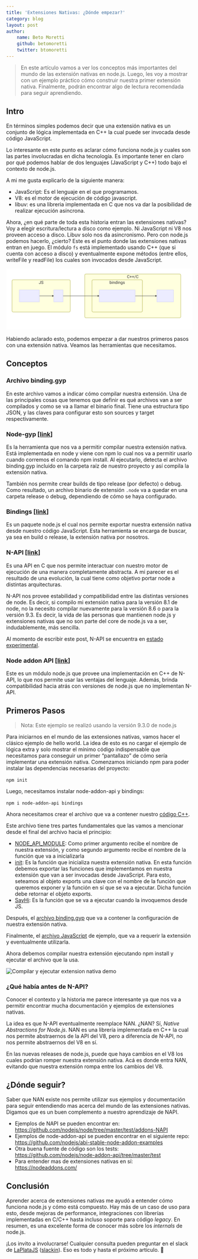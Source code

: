 ```yaml
---
title: 'Extensiones Nativas: ¿Dónde empezar?'
category: blog
layout: post
author:
    name: Beto Moretti
    github: betomoretti
    twitter: btomoretti
---
```


> En este artículo vamos a ver los conceptos más importantes del mundo de las extensión nativas en node.js. Luego, les voy a mostrar con un ejemplo práctico cómo construir nuestra primer extensión nativa. Finalmente, podrán encontrar algo de lectura recomendada para seguir aprendiendo.

## Intro

En términos simples podemos decir que una extensión nativa es un conjunto de lógica implementada en C++ la cual puede ser invocada desde código JavaScript.

Lo interesante en este punto es aclarar cómo funciona node.js y cuales son las partes involucradas en dicha tecnología. Es importante tener en claro por qué podemos hablar de dos lenguajes (JavaScript y C++) todo bajo el contexto de node.js.

A mi me gusta explicarlo de la siguiente manera:

* JavaScript: Es el lenguaje en el que programamos.
* V8: es el motor de ejecución de código javascript.
* libuv: es una libreria implementada en C que nos va dar la posibilidad de realizar ejecución asíncrona.

Ahora, ¿en qué parte de toda esta historia entran las extensiones nativas? Voy a elegir escritura/lectura a disco como ejemplo. Ni JavaScript ni V8 nos proveen acceso a disco. Libuv solo nos da asincronismo. Pero con node.js podemos hacerlo, ¿cierto? Este es el punto donde las extensiones nativas entran en juego. El módulo `fs` está implementado usando C++ (que si cuenta con acceso a disco) y eventualmente expone métodos (entre ellos, writeFile y readFile) los cuales son invocados desde JavaScript.

![Relacion entre JS, extensiones nativas y libuv](/resources/blog/js-native-libuv.svg "Relacion entre JS, extensiones nativas y libuv")

Habiendo aclarado esto, podemos empezar a dar nuestros primeros pasos con una extensión nativa. Veamos las herramientas que necesitamos.

## Conceptos

### Archivo binding.gyp

En este archivo vamos a indicar cómo compilar nuestra extensión. Una de las principales cosas que tenemos que definir es qué archivos van a ser compilados y como se va a llamar el binario final. Tiene una estructura tipo JSON, y las claves para configurar esto son sources y target respectivamente. 

### Node-gyp [[link](https://github.com/nodejs/node-gyp)]

Es la herramienta que nos va a permitir compilar nuestra extensión nativa. Está implementada en node y viene con npm lo cual nos va a permitir usarlo cuando corremos el comando npm install. Al ejecutarlo, detecta el archivo binding.gyp incluido en la carpeta raíz de nuestro proyecto y así compila la extensión nativa. 

También nos permite crear builds de tipo release (por defecto) o debug. Como resultado, un archivo binario de extensión `.node` va a quedar en una carpeta release o debug, dependiendo de cómo se haya configurado.

### Bindings [[link](https://github.com/TooTallNate/node-bindings)]

Es un paquete node.js el cual nos permite exportar nuestra extensión nativa desde nuestro código JavaScript. Esta herramienta se encarga de buscar, ya sea en build o release, la extensión nativa por nosotros.

### N-API [[link](https://nodejs.org/api/n-api.html)]

Es una API en C que nos permite interactuar con nuestro motor de ejecución de una manera completamente abstracta. A mi parecer es el resultado de una evolución, la cual tiene como objetivo portar node a distintas arquitecturas.

N-API nos provee estabilidad y compatibilidad entre las distintas versiones de node. Es decir, si compilo mi extensión nativa para la versión 8.1 de node, no la necesito compilar nuevamente para la versión 8.6 o para la versión 9.3. Es decir, la vida de las personas que mantienen node.js y extensiones nativas que no son parte del core de node.js va a ser, indudablemente, más sencilla. 

Al momento de escribir este post, N-API se encuentra en [estado experimental](https://nodejs.org/docs/latest/api/n-api.html#n_api_n_api).

### Node addon API [[link](https://github.com/nodejs/node-addon-api)]

Este es un módulo node.js que provee una implementación en C++ de N-API, lo que nos permite usar las ventajas del lenguaje. Además, brinda compatibilidad hacia atrás con versiones de node.js que no implementan N-API.

## Primeros Pasos

> Nota: Este ejemplo se realizó usando la versión 9.3.0 de node.js

Para iniciarnos en el mundo de las extensiones nativas, vamos hacer el clásico ejemplo de hello world. La idea de esto es no cargar el ejemplo de lógica extra y solo mostrar el mínimo código indispensable que necesitamos para conseguir un primer “pantallazo” de cómo sería implementar una extensión nativa. Comenzamos iniciando npm para poder instalar las dependencias necesarias del proyecto:

`npm init`

Luego, necesitamos instalar node-addon-api y bindings:

`npm i node-addon-api bindings`

Ahora necesitamos crear el archivo que va a contener nuestro [código C++](https://gist.github.com/betomoretti/90788e123bf8a55118bebddac5024fda#file-hello_world-cc). 

Este archivo tiene tres partes fundamentales que las vamos a mencionar desde el final del archivo hacia el principio:

* [NODE_API_MODULE](https://gist.github.com/betomoretti/90788e123bf8a55118bebddac5024fda#file-hello_world-cc-L14): Como primer argumento recibe el nombre de nuestra extensión, y como segundo argumento recibe el nombre de la función que va a inicializarla 
* [init](https://gist.github.com/betomoretti/90788e123bf8a55118bebddac5024fda#file-hello_world-cc-L10): Es la función que inicializa nuestra extensión nativa. En esta función debemos exportar las funciones que implementamos en nuestra extensión que van a ser invocadas desde JavaScript. Para esto, seteamos al objeto exports una clave con el nombre de la función que queremos exponer y la función en sí que se va a ejecutar. Dicha función debe retornar el objeto exports.
* [SayHi](https://gist.github.com/betomoretti/90788e123bf8a55118bebddac5024fda#file-hello_world-cc-L3): Es la función que se va a ejecutar cuando la invoquemos desde JS.

Después, el [archivo binding.gyp](https://gist.github.com/betomoretti/90788e123bf8a55118bebddac5024fda#file-binding-gyp) que va a contener la configuración de nuestra extensión nativa.

Finalmente, el [archivo JavaScript](https://gist.github.com/betomoretti/90788e123bf8a55118bebddac5024fda#file-index-js) de ejemplo, que va a requerir la extensión y eventualmente utilizarla.

Ahora debemos compilar nuestra extensión ejecutando npm install y ejecutar el archivo que la usa.

![Compilar y ejecutar extension nativa demo]("url-de-imagen","texto?")

### ¿Qué había antes de N-API?

Conocer el contexto y la historia me parece interesante ya que nos va a permitir encontrar mucha documentación y ejemplos de extensiones nativas.

La idea es que N-API eventualmente reemplace NAN. ¿NAN? Sí, _Native Abstractions for Node.js_. NAN es una librería implementada en C++ la cual nos permite abstraernos de la API del V8, pero a diferencia de N-API, no nos permite abstraernos del V8 en sí.

En las nuevas releases de node.js, puede que haya cambios en el V8 los cuales podrían romper nuestra extensión nativa. Acá es donde entra NAN, evitando que nuestra extensión rompa entre los cambios del V8.

## ¿Dónde seguir?

Saber que NAN existe nos permite utilizar sus ejemplos y documentación para seguir entendiendo mas acerca del mundo de las extensiones nativas. Digamos que es un buen complemento a nuestro aprendizaje de NAPI.

* Ejemplos de NAPI se pueden encontrar en: https://github.com/nodejs/node/tree/master/test/addons-NAPI
* Ejemplos de node-addon-api se pueden encontrar en el siguiente repo: https://github.com/nodejs/abi-stable-node-addon-examples
* Otra buena fuente de código son los tests: https://github.com/nodejs/node-addon-api/tree/master/test
* Para entender mas de extensiones nativas en sí: https://nodeaddons.com/

## Conclusión

Aprender acerca de extensiones nativas me ayudó a entender cómo funciona node.js y cómo está compuesto. Hay más de un caso de uso para esto, desde mejoras de performance, integraciones con librerías implementadas en C/C++ hasta incluso soporte para código _legacy_. En resumen, es una excelente forma de conocer más sobre los _internals_ de node.js.

¡Los invito a involucrarse! Cualquier consulta pueden preguntar en el slack de [LaPlataJS](http://laplatajs.slack.com/) ([slackin](http://laplatajs.herokuapp.com/)). Eso es todo y hasta el próximo artículo. :wave:
